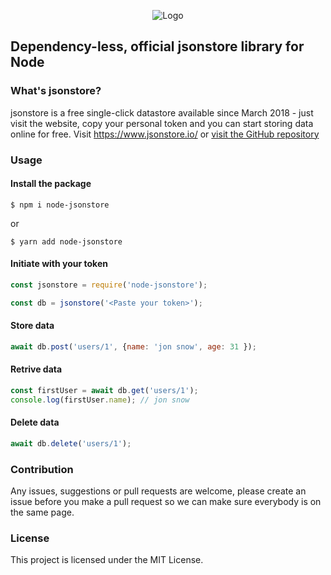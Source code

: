 <p align="center">
<img src="https://i.ibb.co/CMzxD5f/logo.png" alt="Logo" />
</p>

## Dependency-less, official jsonstore library for Node

### What's jsonstore?
jsonstore is a free single-click datastore available since March 2018 - just visit the website, copy your personal token and you can start storing data online for free.
Visit https://www.jsonstore.io/ or [visit the GitHub repository](https://github.com/bluzi/jsonstore)

### Usage
#### Install the package
```
$ npm i node-jsonstore
```

or

```
$ yarn add node-jsonstore
```

#### Initiate with your token
```js
const jsonstore = require('node-jsonstore');

const db = jsonstore('<Paste your token>');
```

#### Store data
```js
await db.post('users/1', {name: 'jon snow', age: 31 });
```

#### Retrive data
```js
const firstUser = await db.get('users/1');
console.log(firstUser.name); // jon snow
```

#### Delete data
```js
await db.delete('users/1');
```

### Contribution
Any issues, suggestions or pull requests are welcome, please create an issue before you make a pull request so we can make sure everybody is on the same page.

### License
This project is licensed under the MIT License.